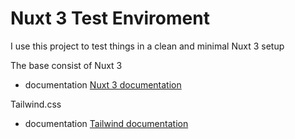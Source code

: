 # Nuxt 3 Test Enviroment

I use this project to test things in a clean and minimal Nuxt 3 setup

The base consist of 
Nuxt 3
- documentation [Nuxt 3 documentation](https://nuxt.com/docs/getting-started/introduction)

Tailwind.css
- documentation [Tailwind documentation](https://tailwindcss.com/docs/installation)
